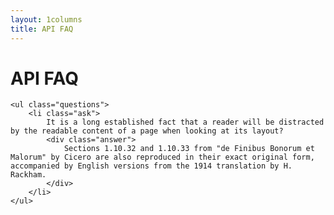```yaml
---
layout: 1columns
title: API FAQ
---
```


<h1>API FAQ</h1>
    
<div class="frequent-questions">

    <ul class="questions">
        <li class="ask">
            It is a long established fact that a reader will be distracted by the readable content of a page when looking at its layout?
            <div class="answer">
                Sections 1.10.32 and 1.10.33 from "de Finibus Bonorum et Malorum" by Cicero are also reproduced in their exact original form, accompanied by English versions from the 1914 translation by H. Rackham.
            </div>
        </li>
    </ul>
</div>
<script type="text/javascript">
window.onload = function() {
	$(".questions .ask").click(function() {
		if($(this).find(".answer").css('display') == 'none') {
			$(this).find(".answer").slideDown()
		} else {
			$(this).find(".answer").slideUp()
		}
	});
}
</script>



